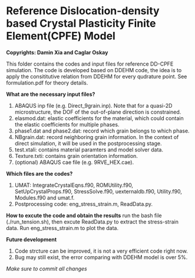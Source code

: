 # Reference Dislocation-density based Crystal Plasticity Finite Element(CPFE) Model
**Copyrights: Damin Xia and Caglar Oskay**

This folder contains the codes and input files for reference DD-CPFE simulation. The code is developed based on DDEHM code, the idea is to apply the consititutive relation from DDEHM for every qudrature point. See formulation.pdf for theory details.

**What are the necessary input files?**
1. ABAQUS inp file (e.g. Direct_9grain.inp). Note that for a quasi-2D microstructure, the DOF of the out-of-plane direction is constrained.
2. elasmod.dat: elastic coefficients for the material, which could contain the elastic coefficients for multiple phases.
3. phase1.dat and phase2.dat: record which grain belongs to which phase.
4. NBgrain.dat: record neighboring grain information. In the context of direct simulation, it will be used in the postprocessing stage.
5. test.xtali: contains material paramters and model solver data.
6. Texture.txti: contains grain orientation information.
7. (optional) ABAQUS cae file (e.g. 9RVE_HEX.cae).

**Which files are the codes?**
1. UMAT: IntegrateCrystalEqns.f90, ROMUtility.f90, SetUpCrystalProps.f90, StressSolve.f90, uexternaldb.f90, Utility.f90, Modules.f90 and umat.f.
2. Postprocessing code: eng_stress_strain.m, ReadData.py.

**How to excute the code and obtain the results**
run the bash file (./run_tension.sh), then excute ReadData.py to extract the stress-strain data. Run eng_stress_strain.m to plot the data.

**Future development**
1. Code strcture can be improved, it is not a very efficient code right now.
2. Bug may still exist, the error comparing with DDEHM model is over 5%.

*Make sure to commit all changes*






